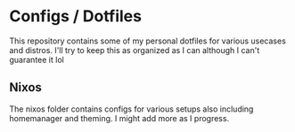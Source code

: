 # Configs / Dotfiles

This repository contains some of my personal dotfiles for various usecases and distros. I'll try to keep this as organized as I can although I can't guarantee it lol

## Nixos

The nixos folder contains configs for various setups also including homemanager and theming. I might add more as I progress.
